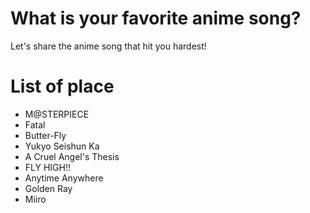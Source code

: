 # What is your favorite anime song?
Let's share the anime song that hit you hardest! 

# List of place
- M@STERPIECE
- Fatal
- Butter-Fly
- Yukyo Seishun Ka
- A Cruel Angel's Thesis
- FLY HIGH!!
- Anytime Anywhere
- Golden Ray
- Miiro
